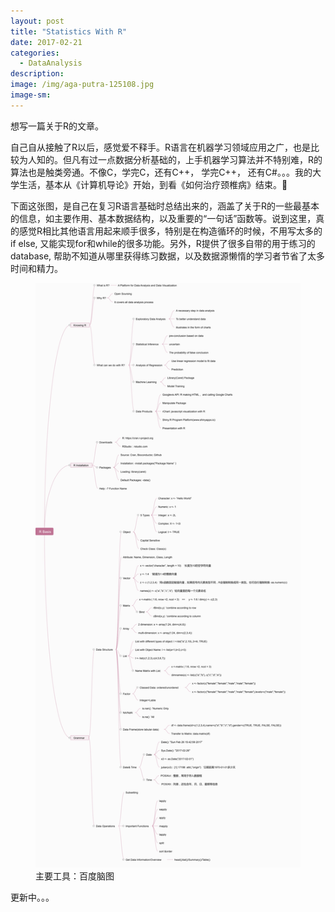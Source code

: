 ```yaml
---
layout: post
title: "Statistics With R"
date: 2017-02-21
categories:
  - DataAnalysis
description:
image: /img/aga-putra-125108.jpg
image-sm:
---
```

想写一篇关于R的文章。

自己自从接触了R以后，感觉爱不释手。R语言在机器学习领域应用之广，也是比较为人知的。但凡有过一点数据分析基础的，上手机器学习算法并不特别难，R的算法也是触类旁通。不像C，学完C，还有C++， 学完C++， 还有C#。。。我的大学生活，基本从《计算机导论》开始，到看《如何治疗颈椎病》结束。🙂️ <br/>

下面这张图，是自己在复习R语言基础时总结出来的，涵盖了关于R的一些最基本的信息，如主要作用、基本数据结构，以及重要的“一句话”函数等。说到这里，真的感觉R相比其他语言用起来顺手很多，特别是在构造循环的时候，不用写太多的if else, 又能实现for和while的很多功能。另外，R提供了很多自带的用于练习的database, 帮助不知道从哪里获得练习数据，以及数据源懒惰的学习者节省了太多时间和精力。<br/>

<figure>
  <img src="/img/RBasis.png" alt=""/>
  <figcaption>主要工具：百度脑图</figcaption>
</figure>
更新中。。。
